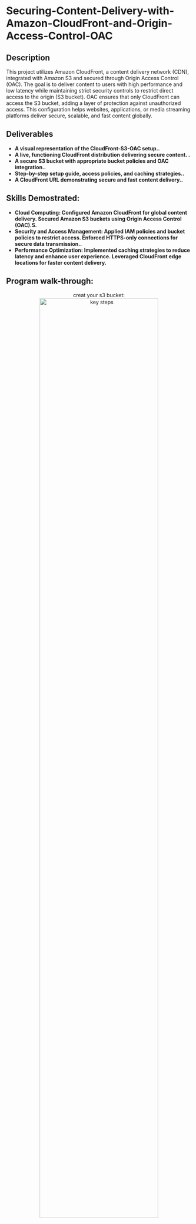 <h1>Securing-Content-Delivery-with-Amazon-CloudFront-and-Origin-Access-Control-OAC</h1>

<h2>Description</h2>
This project utilizes Amazon CloudFront, a content delivery network (CDN), integrated with Amazon S3 and secured through Origin Access Control (OAC). The goal is to deliver content to users with high performance and low latency while maintaining strict security controls to restrict direct access to the origin (S3 bucket). OAC ensures that only CloudFront can access the S3 bucket, adding a layer of protection against unauthorized access. This configuration helps websites, applications, or media streaming platforms deliver secure, scalable, and fast content globally.
<br />

<h2>Deliverables </h2>

- <b>A visual representation of the CloudFront-S3-OAC setup..</b> 
- <b>A live, functioning CloudFront distribution delivering secure content.
.</b>
- <b>A secure S3 bucket with appropriate bucket policies and OAC integration..</b>
- <b>Step-by-step setup guide, access policies, and caching strategies..</b>
- <b>A CloudFront URL demonstrating secure and fast content delivery..</b> 

<h2>Skills Demostrated:</h2>

- <b>Cloud Computing:
Configured Amazon CloudFront for global content delivery.
Secured Amazon S3 buckets using Origin Access Control (OAC).S.</b> 
- <b>Security and Access Management:
Applied IAM policies and bucket policies to restrict access.
Enforced HTTPS-only connections for secure data transmission..</b>
- <b>Performance Optimization:
Implemented caching strategies to reduce latency and enhance user experience.
Leveraged CloudFront edge locations for faster content delivery.</b>

<h2>Program walk-through:</h2>

<p align="center">
creat your s3 bucket: <br/>
 <img src="image/sf-1.png" height="80%" width="80%" alt="key steps"/>
<br />
 
<br />
Add object to your s3 bucket for Encryption:  <br/>
<img src="image/sf-2.png" height="80%" width="80%" alt="key steps"/>
<br />

<br />
Set Up Default Encryption: Enable SSE-S3 as the default encryption for all objects in the S3 bucket <br/>
<img src="image/sf-3.png" height="80%" width="80%" alt="key steps"/>
<br />

<br />
Override with SSE-KMS: Upload objects with SSE-KMS encryption for enhanced security by specifying the KMS key:  <br/>
<img src="image/sc-5.png" height="80%" width="80%" alt="key steps"/>
<br />
<br />
</p>

<!--
 ```diff
- text in red
+ text in green
! text in orange
# text in gray
@@ text in purple (and bold)@@
```
--!>
